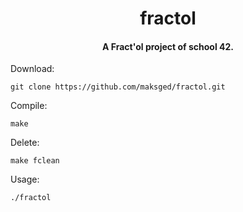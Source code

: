 <h1 align="center">fractol</h1>

<h4 align="center">A Fract'ol project of school 42.</h4>

Download:

    git clone https://github.com/maksged/fractol.git

Compile:

    make
    
Delete:

    make fclean
    
Usage:

    ./fractol
